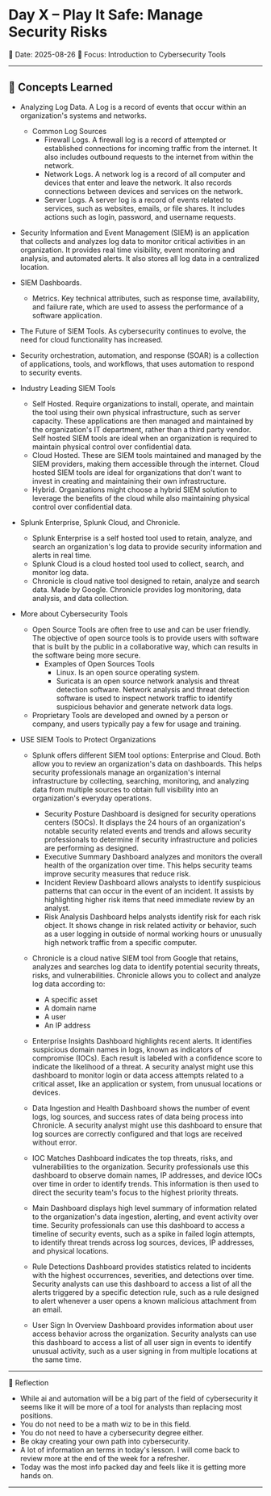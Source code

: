 # Day X – Play It Safe: Manage Security Risks
📅 Date: 2025-08-26
🎯 Focus: Introduction to Cybersecurity Tools

---

## 📘 Concepts Learned

- Analyzing Log Data. A Log is a record of events that occur within an organization's systems and networks.
  - Common Log Sources
    - Firewall Logs. A firewall log is a record of attempted or established connections for incoming traffic from the internet. It also includes outbound requests to the internet from within the network.
    - Network Logs. A network log is a record of all computer and devices that enter and leave the network. It also records connections between devices and services on the network.
    - Server Logs. A server log is a record of events related to services, such as websites, emails, or file shares. It includes actions such as login, password, and username requests.

- Security Information and Event Management (SIEM) is an application that collects and analyzes log data to monitor critical activities in an organization. It provides real time visibility, event monitoring and analysis, and automated alerts. It also stores all log data in a centralized location.

- SIEM Dashboards.
  - Metrics. Key technical attributes, such as response time, availability, and failure rate, which are used to assess the performance of a software application.

- The Future of SIEM Tools. As cybersecurity continues to evolve, the need for cloud functionality has increased.
- Security orchestration, automation, and response (SOAR) is a collection of applications, tools, and workflows, that uses automation to respond to security events.

- Industry Leading SIEM Tools
  - Self Hosted. Require organizations to install, operate, and maintain the tool using their own physical infrastructure, such as server capacity. These applications are then managed and maintained by the organization's IT department, rather than a third party vendor. Self hosted SIEM tools are ideal when an organization is required to maintain physical control over confidential data.
  - Cloud Hosted. These are SIEM tools maintained and managed by the SIEM providers, making them accessible through the internet. Cloud hosted SIEM tools are ideal for organizations that don't want to invest in creating and maintaining their own infrastructure.
  - Hybrid. Organizations might choose a hybrid SIEM solution to leverage the benefits of the cloud while also maintaining physical control over confidential data.

- Splunk Enterprise, Splunk Cloud, and Chronicle.
  - Splunk Enterprise is a self hosted tool used to retain, analyze, and search an organization's log data to provide security information and alerts in real time.
  - Splunk Cloud is a cloud hosted tool used to collect, search, and monitor log data.
  - Chronicle is cloud native tool designed to retain, analyze and search data. Made by Google. Chronicle provides log monitoring, data analysis, and data collection.

- More about Cybersecurity Tools
  - Open Source Tools are often free to use and can be user friendly. The objective of open source tools is to provide users with software that is built by the public in a collaborative way, which can results in the software being more secure.
    - Examples of Open Sources Tools
      - Linux. Is an open source operating system.
      - Suricata is an open source network analysis and threat detection software. Network analysis and threat detection software is used to inspect network traffic to identify suspicious behavior and generate network data logs.
  - Proprietary Tools are developed and owned by a person or company, and users typically pay a few for usage and training.

- USE SIEM Tools to Protect Organizations
  - Splunk offers different SIEM tool options: Enterprise and Cloud. Both allow you to review an organization's data on dashboards. This helps security professionals manage an organization's internal infrastructure by collecting, searching, monitoring, and analyzing data from multiple sources to obtain full visibility into an organization's everyday operations.
    - Security Posture Dashboard is designed for security operations centers (SOCs). It displays the 24 hours of an organization's notable security related events and trends and allows security professionals to determine if security infrastructure and policies are performing as designed.
    - Executive Summary Dashboard analyzes and monitors the overall health of the organization over time. This helps security teams improve security measures that reduce risk.
    - Incident Review Dashboard allows analysts to identify suspicious patterns that can occur in the event of an incident. It assists by highlighting higher risk items that need immediate review by an analyst.
    - Risk Analysis Dashboard helps analysts identify risk for each risk object. It shows change in risk related activity or behavior, such as a user logging in outside of normal working hours or unusually high network traffic from a specific computer.

  - Chronicle is a cloud native SIEM tool from Google that retains, analyzes and searches log data to identify potential security threats, risks, and vulnerabilities. Chronicle allows you to collect and analyze log data according to:
    - A specific asset
    - A domain name
    - A user
    - An IP address
  - Enterprise Insights Dashboard highlights recent alerts. It identifies suspicious domain names in logs, known as indicators of compromise (IOCs). Each result is labeled with a confidence score to indicate the likelihood of a threat. A security analyst might use this dashboard to monitor login or data access attempts related to a critical asset, like an application or system, from unusual locations or devices.
  - Data Ingestion and Health Dashboard shows the number of event logs, log sources, and success rates of data being process into Chronicle. A security analyst might use this dashboard to ensure that log sources are correctly configured and that logs are received without error.
  - IOC Matches Dashboard indicates the top threats, risks, and vulnerabilities to the organization. Security professionals use this dashboard to observe domain names, IP addresses, and device IOCs over time in order to identify trends. This information is then used to direct the security team's focus to the highest priority threats.
  - Main Dashboard displays high level summary of information related to the organization's data ingestion, alerting, and event activity over time. Security professionals can use this dashboard to access a timeline of security events, such as a spike in failed login attempts, to identify threat trends across log sources, devices, IP addresses, and physical locations.
  - Rule Detections Dashboard provides statistics related to incidents with the highest occurrences, severities, and detections over time. Security analysts can use this dashboard to access a list of all the alerts triggered by a specific detection rule, such as a rule designed to alert whenever a user opens a known malicious attachment from an email.
  - User Sign In Overview Dashboard provides information about user access behavior across the organization. Security analysts can use this dashboard to access a list of all user sign in events to identify unusual activity, such as a user signing in from multiple locations at the same time.

---

🧠 Reflection

- While ai and automation will be a big part of the field of cybersecurity it seems like it will be more of a tool for analysts than replacing most positions.
- You do not need to be a math wiz to be in this field.
- You do not need to have a cybersecurity degree either.
- Be okay creating your own path into cybersecurity.
- A lot of information an terms in today's lesson. I will come back to review more at the end of the week for a refresher.
- Today was the most info packed day and feels like it is getting more hands on.

----------------------------------
